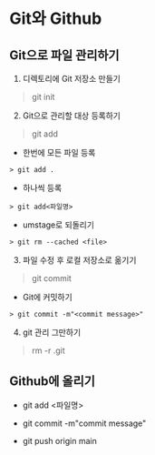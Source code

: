 Git와 Github
============

 Git으로 파일 관리하기
---------------------

 1. 디렉토리에 Git 저장소 만들기

   > git init

 2. Git으로 관리할 대상 등록하기

   > git add

   + 한번에 모든 파일 등록

    > git add .

   + 하나씩 등록

    > git add<파일명>

   + umstage로 되돌리기

    > git rm --cached <file>

 3. 파일 수정 후 로컬 저장소로 옮기기

   > git commit

   + Git에 커밋하기

    > git commit -m"<commit message>"

 4. git 관리 그만하기

   > rm -r .git


Github에 올리기
-----------------
 + git add <파일명>

 + git commit -m"commit message"

 + git push origin main





